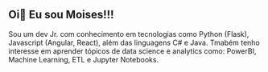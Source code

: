 ## Oi👋 Eu sou Moises!!!

Sou um dev Jr. com conhecimento em tecnologias como Python (Flask), Javascript (Angular, React), além das linguagens C# e Java.
Tmabém tenho interesse em aprender tópicos de data science e analytics como: PowerBI, Machine Learning, ETL e Jupyter Notebooks.
<!--
**MoisesOliveira/MoisesOliveira** is a ✨ _special_ ✨ repository because its `README.md` (this file) appears on your GitHub profile.

Here are some ideas to get you started:

- 🔭 I’m currently working on ...
- 🌱 I’m currently learning ...
- 👯 I’m looking to collaborate on ...
- 🤔 I’m looking for help with ...
- 💬 Ask me about ...
- 📫 How to reach me: ...
- 😄 Pronouns: ...
- ⚡ Fun fact: ...
-->
